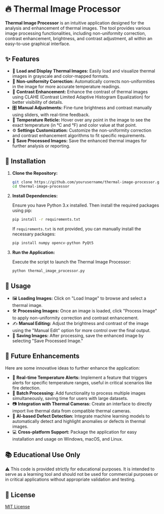 # 🔥 Thermal Image Processor

**Thermal Image Processor** is an intuitive application designed for the analysis and enhancement of thermal images. The tool provides various image processing functionalities, including non-uniformity correction, contrast enhancement, brightness, and contrast adjustment, all within an easy-to-use graphical interface.

## ✨ Features

- 📸 **Load and Display Thermal Images:** Easily load and visualize thermal images in grayscale and color-mapped formats.
- 🔧 **Non-uniformity Correction:** Automatically corrects non-uniformities in the image for more accurate temperature readings.
- 🎨 **Contrast Enhancement:** Enhance the contrast of thermal images using CLAHE (Contrast Limited Adaptive Histogram Equalization) for better visibility of details.
- 🎛️ **Manual Adjustments:** Fine-tune brightness and contrast manually using sliders, with real-time feedback.
- 🎯 **Temperature Reticle:** Hover over any point in the image to see the exact temperature (in °C and °F) and color value at that point.
- ⚙️ **Settings Customization:** Customize the non-uniformity correction and contrast enhancement algorithms to fit specific requirements.
- 💾 **Save Processed Images:** Save the enhanced thermal images for further analysis or reporting.

## 🚀 Installation

1. **Clone the Repository:**

    ```bash
    git clone https://github.com/yourusername/thermal-image-processor.git
    cd thermal-image-processor
    ```

2. **Install Dependencies:**

    Ensure you have Python 3.x installed. Then install the required packages using pip:

    ```bash
    pip install -r requirements.txt
    ```

    If `requirements.txt` is not provided, you can manually install the necessary packages:

    ```bash
    pip install numpy opencv-python PyQt5
    ```

3. **Run the Application:**

    Execute the script to launch the Thermal Image Processor:

    ```bash
    python thermal_image_processor.py
    ```

## 🎯 Usage

- 🖼️ **Loading Images:** Click on "Load Image" to browse and select a thermal image.
- 🛠️ **Processing Images:** Once an image is loaded, click "Process Image" to apply non-uniformity correction and contrast enhancement.
- ✍️ **Manual Editing:** Adjust the brightness and contrast of the image using the "Manual Edit" option for more control over the final output.
- 💾 **Saving Images:** After processing, save the enhanced image by selecting "Save Processed Image."

## 🌟 Future Enhancements

Here are some innovative ideas to further enhance the application:

- 🚨 **Real-time Temperature Alerts:** Implement a feature that triggers alerts for specific temperature ranges, useful in critical scenarios like fire detection.
- 📂 **Batch Processing:** Add functionality to process multiple images simultaneously, saving time for users with large datasets.
- 📷 **Integration with Thermal Cameras:** Create an interface to directly import live thermal data from compatible thermal cameras.
- 🤖 **AI-based Defect Detection:** Integrate machine learning models to automatically detect and highlight anomalies or defects in thermal images.
- 💻 **Cross-platform Support:** Package the application for easy installation and usage on Windows, macOS, and Linux.

## 📚 Educational Use Only

⚠️ This code is provided strictly for educational purposes. It is intended to serve as a learning tool and should not be used for commercial purposes or in critical applications without appropriate validation and testing.

## 📜 License

[MIT License](LICENSE)

